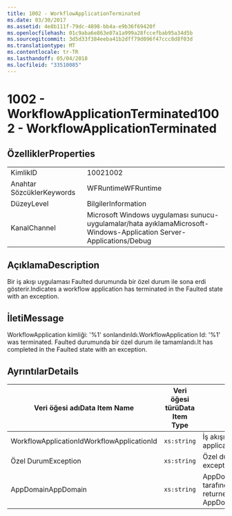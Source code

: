 ```yaml
---
title: 1002 - WorkflowApplicationTerminated
ms.date: 03/30/2017
ms.assetid: 4e8b111f-79dc-4898-bb4a-e9b36f69420f
ms.openlocfilehash: 01c9aba6e863e07a1a999a28fccefbab95a34d5b
ms.sourcegitcommit: 3d5d33f384eeba41b2dff79d096f47ccc8d8f03d
ms.translationtype: MT
ms.contentlocale: tr-TR
ms.lasthandoff: 05/04/2018
ms.locfileid: "33510085"
---
```

# <a name="1002---workflowapplicationterminated"></a><span data-ttu-id="700ee-102">1002 - WorkflowApplicationTerminated</span><span class="sxs-lookup"><span data-stu-id="700ee-102">1002 - WorkflowApplicationTerminated</span></span>
## <a name="properties"></a><span data-ttu-id="700ee-103">Özellikler</span><span class="sxs-lookup"><span data-stu-id="700ee-103">Properties</span></span>  
  
|||  
|-|-|  
|<span data-ttu-id="700ee-104">Kimlik</span><span class="sxs-lookup"><span data-stu-id="700ee-104">ID</span></span>|<span data-ttu-id="700ee-105">1002</span><span class="sxs-lookup"><span data-stu-id="700ee-105">1002</span></span>|  
|<span data-ttu-id="700ee-106">Anahtar Sözcükler</span><span class="sxs-lookup"><span data-stu-id="700ee-106">Keywords</span></span>|<span data-ttu-id="700ee-107">WFRuntime</span><span class="sxs-lookup"><span data-stu-id="700ee-107">WFRuntime</span></span>|  
|<span data-ttu-id="700ee-108">Düzey</span><span class="sxs-lookup"><span data-stu-id="700ee-108">Level</span></span>|<span data-ttu-id="700ee-109">Bilgiler</span><span class="sxs-lookup"><span data-stu-id="700ee-109">Information</span></span>|  
|<span data-ttu-id="700ee-110">Kanal</span><span class="sxs-lookup"><span data-stu-id="700ee-110">Channel</span></span>|<span data-ttu-id="700ee-111">Microsoft Windows uygulaması sunucu-uygulamalar/hata ayıklama</span><span class="sxs-lookup"><span data-stu-id="700ee-111">Microsoft-Windows-Application Server-Applications/Debug</span></span>|  
  
## <a name="description"></a><span data-ttu-id="700ee-112">Açıklama</span><span class="sxs-lookup"><span data-stu-id="700ee-112">Description</span></span>  
 <span data-ttu-id="700ee-113">Bir iş akışı uygulaması Faulted durumunda bir özel durum ile sona erdi gösterir.</span><span class="sxs-lookup"><span data-stu-id="700ee-113">Indicates a workflow application has terminated in the Faulted state with an exception.</span></span>  
  
## <a name="message"></a><span data-ttu-id="700ee-114">İleti</span><span class="sxs-lookup"><span data-stu-id="700ee-114">Message</span></span>  
 <span data-ttu-id="700ee-115">WorkflowApplication kimliği: '%1' sonlandırıldı.</span><span class="sxs-lookup"><span data-stu-id="700ee-115">WorkflowApplication Id: '%1' was terminated.</span></span> <span data-ttu-id="700ee-116">Faulted durumunda bir özel durum ile tamamlandı.</span><span class="sxs-lookup"><span data-stu-id="700ee-116">It has completed in the Faulted state with an exception.</span></span>  
  
## <a name="details"></a><span data-ttu-id="700ee-117">Ayrıntılar</span><span class="sxs-lookup"><span data-stu-id="700ee-117">Details</span></span>  
  
|<span data-ttu-id="700ee-118">Veri öğesi adı</span><span class="sxs-lookup"><span data-stu-id="700ee-118">Data Item Name</span></span>|<span data-ttu-id="700ee-119">Veri öğesi türü</span><span class="sxs-lookup"><span data-stu-id="700ee-119">Data Item Type</span></span>|<span data-ttu-id="700ee-120">Açıklama</span><span class="sxs-lookup"><span data-stu-id="700ee-120">Description</span></span>|  
|--------------------|--------------------|-----------------|  
|<span data-ttu-id="700ee-121">WorkflowApplicationId</span><span class="sxs-lookup"><span data-stu-id="700ee-121">WorkflowApplicationId</span></span>|`xs:string`|<span data-ttu-id="700ee-122">İş akışı uygulama kimliği</span><span class="sxs-lookup"><span data-stu-id="700ee-122">The workflow application id</span></span>|  
|<span data-ttu-id="700ee-123">Özel Durum</span><span class="sxs-lookup"><span data-stu-id="700ee-123">Exception</span></span>|`xs:string`|<span data-ttu-id="700ee-124">Özel durum için özel durum ayrıntıları</span><span class="sxs-lookup"><span data-stu-id="700ee-124">The exception details for the exception</span></span>|  
|<span data-ttu-id="700ee-125">AppDomain</span><span class="sxs-lookup"><span data-stu-id="700ee-125">AppDomain</span></span>|`xs:string`|<span data-ttu-id="700ee-126">AppDomain.CurrentDomain.FriendlyName tarafından döndürülen dize.</span><span class="sxs-lookup"><span data-stu-id="700ee-126">The string returned by AppDomain.CurrentDomain.FriendlyName.</span></span>|
